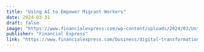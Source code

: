 ```yaml
---
title: "Using AI to Empower Migrant Workers"
date: 2024-03-31
draft: false
image: "https://www.financialexpress.com/wp-content/uploads/2024/03/Untitled-design-2024-03-25T152324.824.jpg?w=1024"
publisher: "Financial Express"
link: "https://www.financialexpress.com/business/digital-transformation-ai-can-empower-the-poor-iit-madras-researchers-3436248/"
---
```







